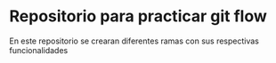 # Repositorio para practicar git flow

En este repositorio se crearan diferentes ramas con sus respectivas funcionalidades